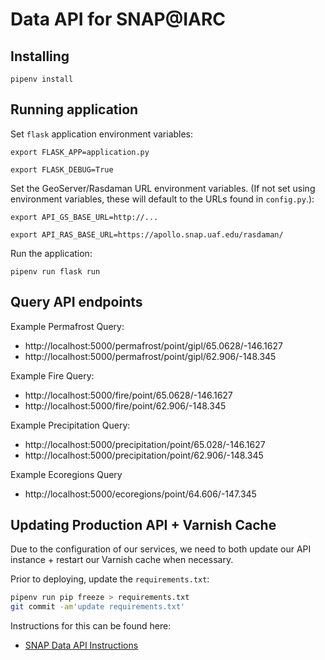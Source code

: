 # Data API for SNAP@IARC

## Installing

`pipenv install`

## Running application

Set `flask` application environment variables:

`export FLASK_APP=application.py`

`export FLASK_DEBUG=True`

Set the GeoServer/Rasdaman URL environment variables. (If not set using environment variables, these will default to the URLs found in `config.py`.):

`export API_GS_BASE_URL=http://...`

`export API_RAS_BASE_URL=https://apollo.snap.uaf.edu/rasdaman/`

Run the application:

`pipenv run flask run`

## Query API endpoints

Example Permafrost Query:

- http://localhost:5000/permafrost/point/gipl/65.0628/-146.1627
- http://localhost:5000/permafrost/point/gipl/62.906/-148.345

Example Fire Query:

- http://localhost:5000/fire/point/65.0628/-146.1627
- http://localhost:5000/fire/point/62.906/-148.345

Example Precipitation Query:

- http://localhost:5000/precipitation/point/65.028/-146.1627
- http://localhost:5000/precipitation/point/62.906/-148.345

Example Ecoregions Query

- http://localhost:5000/ecoregions/point/64.606/-147.345

## Updating Production API + Varnish Cache

Due to the configuration of our services, we need to both update
our API instance + restart our Varnish cache when necessary.

Prior to deploying, update the `requirements.txt`:

```bash
pipenv run pip freeze > requirements.txt
git commit -am'update requirements.txt'
```

Instructions for this can be found here:

- [SNAP Data API Instructions](https://docs.google.com/document/d/1Z31-mkDE0skITOuOOMBQwuO2I8jUDuApm7VX-A9v1LA/edit?usp=sharing)
